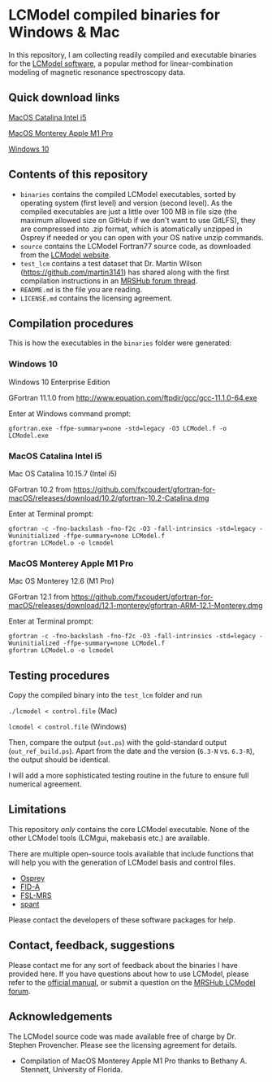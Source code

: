 # LCModel compiled binaries for Windows & Mac

In this repository, I am collecting readily compiled and executable binaries for the [LCModel software](http://s-provencher.com/lcmodel.shtml), a popular method for linear-combination modeling of magnetic resonance spectroscopy data.

## Quick download links

[MacOS Catalina Intel i5](/binaries/macos/catalina/intel/lcmodel.zip)

[MacOS Monterey Apple M1 Pro](/binaries/macos/catalina/m1/lcmodel.zip)

[Windows 10](/binaries/win/win10/LCModel.exe.zip)

## Contents of this repository

- `binaries` contains the compiled LCModel executables, sorted by operating system (first level) and version (second level). As the compiled executables are just a little over 100 MB in file size (the maximum allowed size on GitHub if we don't want to use GitLFS), they are compressed into .zip format, which is atomatically unzipped in Osprey if needed or you can open with your OS native unzip commands.
- `source` contains the LCModel Fortran77 source code, as downloaded from the [LCModel website](http://s-provencher.com/pub/LCModel/source.zip).
- `test_lcm` contains a test dataset that Dr. Martin Wilson (https://github.com/martin3141) has shared along with the first compilation instructions in an [MRSHub forum thread](https://forum.mrshub.org/t/building-lcmodel/317).
- `README.md` is the file you are reading.
- `LICENSE.md` contains the licensing agreement.

## Compilation procedures

This is how the executables in the `binaries` folder were generated:

### Windows 10

Windows 10 Enterprise Edition

GFortran 11.1.0 from http://www.equation.com/ftpdir/gcc/gcc-11.1.0-64.exe

Enter at Windows command prompt:

`gfortran.exe -ffpe-summary=none -std=legacy -O3 LCModel.f -o LCModel.exe`

### MacOS Catalina Intel i5

Mac OS Catalina 10.15.7 (Intel i5)

GFortran 10.2 from https://github.com/fxcoudert/gfortran-for-macOS/releases/download/10.2/gfortran-10.2-Catalina.dmg

Enter at Terminal prompt:

```
gfortran -c -fno-backslash -fno-f2c -O3 -fall-intrinsics -std=legacy -Wuninitialized -ffpe-summary=none LCModel.f
gfortran LCModel.o -o lcmodel
```

### MacOS Monterey Apple M1 Pro

Mac OS Monterey 12.6 (M1 Pro)

GFortran 12.1 from https://github.com/fxcoudert/gfortran-for-macOS/releases/download/12.1-monterey/gfortran-ARM-12.1-Monterey.dmg

Enter at Terminal prompt:

```
gfortran -c -fno-backslash -fno-f2c -O3 -fall-intrinsics -std=legacy -Wuninitialized -ffpe-summary=none LCModel.f
gfortran LCModel.o -o lcmodel
```

## Testing procedures

Copy the compiled binary into the `test_lcm` folder and run

`./lcmodel < control.file` (Mac)

`lcmodel < control.file` (Windows)

Then, compare the output (`out.ps`) with the gold-standard output (`out_ref_build.ps`).
Apart from the date and the version (`6.3-N` vs. `6.3-R`), the output should be identical.

I will add a more sophisticated testing routine in the future to ensure full numerical agreement.

## Limitations

This repository *only* contains the core LCModel executable. None of the other LCModel tools (LCMgui, makebasis etc.) are available.

There are multiple open-source tools available that include functions that will help you with the generation of LCModel basis and control files.
- [Osprey](https://github.com/schorschinho/osprey)
- [FID-A](https://github.com/cic-methods/fid-a)
- [FSL-MRS](https://github.com/wexeee/fsl_mrs)
- [spant](https://github.com/martin3141/spant)

Please contact the developers of these software packages for help.

## Contact, feedback, suggestions

Please contact me for any sort of feedback about the binaries I have provided here.
If you have questions about how to use LCModel, please refer to the [official manual](http://s-provencher.com/pub/LCModel/manual/manual.pdf), or submit a question on the [MRSHub LCModel forum](https://forum.mrshub.org/c/mrs-software/lcmodel/8).

## Acknowledgements

The LCModel source code was made available free of charge by Dr. Stephen Provencher. Please see the licensing agreement for details.

- Compilation of MacOS Monterey Apple M1 Pro thanks to Bethany A. Stennett, University of Florida.
